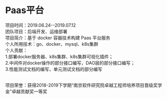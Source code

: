 # Paas平台
项目时间：2019.06.24--2019.07.12
<br>团队项目：后端开发、运维部署
<br>项目简介：基于 docker 容器技术构建 Paas 平台服务
<br>个人所用技术：go、docker、mysql、k8s集群
<br>个人贡献：
<br>1.部署docker服务器、k8s集群、k8s集群可视化插件；
<br>2.中间件对docker操作的部分接口编写，DAO层的部分接口编写；
<br>3.性能测试文档的编写，单元测试文档的部分编写

<br>项目荣誉：获得2018-2019下学期“南京软件研究院卓越工程师培养项目晋级奖学金”卓越贡献奖一等奖
